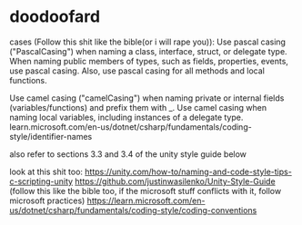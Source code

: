 # doodoofard

cases (Follow this shit like the bible(or i will rape you)):
Use pascal casing ("PascalCasing") when naming a class, interface, struct, or delegate type. When naming public members of types, such as fields, properties, events, use pascal casing. Also, use pascal casing for all methods and local functions.

Use camel casing ("camelCasing") when naming private or internal fields (variables/functions) and prefix them with _. Use camel casing when naming local variables, including instances of a delegate type.
learn.microsoft.com/en-us/dotnet/csharp/fundamentals/coding-style/identifier-names

also refer to sections 3.3 and 3.4 of the unity style guide below

look at this shit too:
https://unity.com/how-to/naming-and-code-style-tips-c-scripting-unity
https://github.com/justinwasilenko/Unity-Style-Guide (follow this like the bible too, if the microsoft stuff conflicts with it, follow microsoft practices)
https://learn.microsoft.com/en-us/dotnet/csharp/fundamentals/coding-style/coding-conventions
